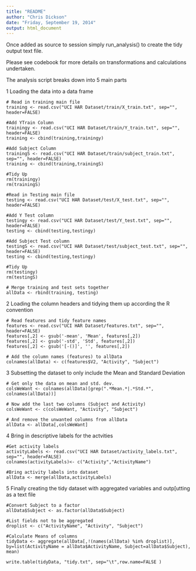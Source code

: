 ```yaml
---
title: "README"
author: "Chris Dickson"
date: "Friday, September 19, 2014"
output: html_document
---
```


Once added as source to session simply run_analysis() to create the tidy output text file.

Please see codebook for more details on transformations and calculations undertaken.

The analysis script breaks down into 5 main parts

1 Loading the data into a data frame 
```{r}
# Read in training main file
training <- read.csv("UCI HAR Dataset/train/X_train.txt", sep="", header=FALSE)

#Add YTrain Column
trainingy <- read.csv("UCI HAR Dataset/train/Y_train.txt", sep="", header=FALSE)
training <- cbind(training,trainingy)

#Add Subject Column
trainingS <- read.csv("UCI HAR Dataset/train/subject_train.txt", sep="", header=FALSE)
training <- cbind(training,trainingS)

#Tidy Up
rm(trainingy)
rm(trainingS)

#Read in Testing main file
testing <- read.csv("UCI HAR Dataset/test/X_test.txt", sep="", header=FALSE)

#Add Y Test column
testingy <- read.csv("UCI HAR Dataset/test/Y_test.txt", sep="", header=FALSE)
testing <- cbind(testing,testingy)

#Add Subject Test column
testingS <- read.csv("UCI HAR Dataset/test/subject_test.txt", sep="", header=FALSE)
testing <- cbind(testing,testingy)

#Tidy Up
rm(testingy)
rm(testingS)

# Merge training and test sets together
allData <- rbind(training, testing)
```

2 Loading the column headers and tidying them up according the R convention
```{r}
# Read features and tidy feature names
features <- read.csv("UCI HAR Dataset/features.txt", sep="", header=FALSE)
features[,2] <- gsub('-mean', 'Mean', features[,2])
features[,2] <- gsub('-std', 'Std', features[,2])
features[,2] <- gsub('[-()]', '', features[,2])

# Add the column names (features) to allData 
colnames(allData) <- c(features$V2, "Activity", "Subject")
```

3 Subsetting the dataset to only include the Mean and Standard Deviation
```{r}
# Get only the data on mean and std. dev.
colsWeWant <- colnames(allData)[grep(".*Mean.*|.*Std.*", colnames(allData))]

# Now add the last two columns (Subject and Activity)
colsWeWant <- c(colsWeWant, "Activity", "Subject")

# And remove the unwanted columns from allData
allData <- allData[,colsWeWant]
```

4 Bring in descriptive labels for the actvities
```{r}
#Get activity labels
activityLabels <- read.csv("UCI HAR Dataset/activity_labels.txt", sep="", header=FALSE)
colnames(activityLabels)<- c("Activity","ActivityName")

#Bring activity labels into dataset
allData <- merge(allData,activityLabels)
```

5 Finally creating the tidy dataset with aggregated variables and outp[utting as a text file
```{r}
#Convert Subject to a factor
allData$Subject <- as.factor(allData$Subject)

#List fields not to be aggregated
droplist <- c("ActivityName", "Activity", "Subject")

#Calculate Means of columns
tidyData <- aggregate(allData[,!(names(allData) %in% droplist)], by=list(ActivityName = allData$ActivityName, Subject=allData$Subject), mean)

write.table(tidyData, "tidy.txt", sep="\t",row.name=FALSE )
```